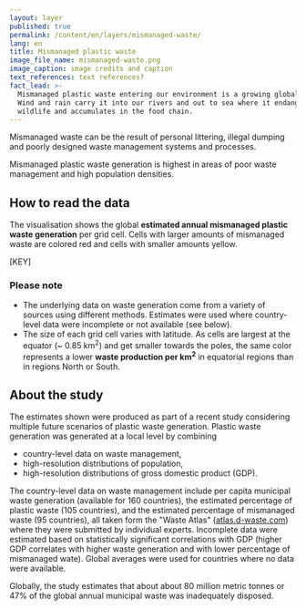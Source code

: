 ```yaml
---
layout: layer
published: true
permalink: /content/en/layers/mismanaged-waste/
lang: en
title: Mismanaged plastic waste
image_file_name: mismanaged-waste.png
image_caption: image credits and caption
text_references: text references?
fact_lead: >-
  Mismanaged plastic waste entering our environment is a growing global concern.
  Wind and rain carry it into our rivers and out to sea where it endangers
  wildlife and accumulates in the food chain.
---
```


Mismanaged waste can be the result of personal littering, illegal dumping and poorly designed waste management systems and processes. 

Mismanaged plastic waste generation is highest in areas of poor waste management and high population densities.

## How to read the data

The visualisation shows the global **estimated annual mismanaged plastic waste generation** per grid cell. Cells with larger amounts of mismanaged waste are colored red and cells with smaller amounts yellow.

[KEY]

### Please note

* The underlying data on waste generation come from a variety of sources using different methods. Estimates were used where country-level data were incomplete or not available (see below).
* The size of each grid cell varies with latitude. As cells are largest at the equator (~ 0.85 km<sup>2</sup>) and get smaller towards the poles, the same color represents a lower **waste production per km<sup>2</sup>** in equatorial regions than in regions North or South.

## About the study 

The estimates shown were produced as part of a recent study considering multiple future scenarios of plastic waste generation. Plastic waste generation was generated at a local level by combining  

* country-level data on waste management, 
* high-resolution distributions of population,
* high-resolution distributions of gross domestic product (GDP).

The country-level data on waste management include per capita municipal waste generation (available for 160 countries), the estimated percentage of plastic waste (105 countries), and the estimated percentage of mismanaged waste (95 countries), all taken form the "Waste Atlas" ([atlas.d-waste.com](http://www.atlas.d-waste.com/)) where they were submitted by individual experts. Incomplete data were estimated based on statistically significant correlations with GDP (higher GDP correlates with higher waste generation and with lower percentage of mismanaged wate). Global averages were used for countries where no data were available. 

Globally, the study estimates that about about 80 million metric tonnes or 47% of the global annual municipal waste was inadequately disposed.







